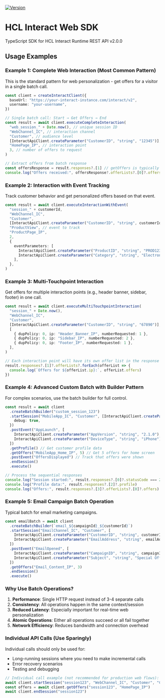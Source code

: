 [![Version](https://img.shields.io/github/v/release/HCL-CDP-TA/interact-web-sdk)](https://github.com/HCL-CDP-TA/interact-web-sdk/releases)

# HCL Interact Web SDK

TypeScript SDK for HCL Interact Runtime REST API v2.0.0

## Usage Examples

### Example 1: Complete Web Interaction (Most Common Pattern)

This is the standard pattern for web personalization - get offers for a visitor in a single batch call.

```typescript
const client = createInteractClient({
  baseUrl: "https://your-interact-instance.com/interact/v2",
  username: "your-username",
})

// Single batch call: Start → Get Offers → End
const result = await client.executeCompleteInteraction(
  "web_session_" + Date.now(), // unique session ID
  "WebChannel_IC", // interaction channel
  "Customer", // audience level
  [InteractApiClient.createParameter("CustomerID", "string", "12345")], // audience ID
  "HomePage_IP", // interaction point
  3, // number of offers to request
)

// Extract offers from batch response
const offersResponse = result.responses?.[1] // getOffers is typically the 2nd response
console.log("Offers received:", offersResponse?.offerLists?.[0]?.offers)
```

### Example 2: Interaction with Event Tracking

Track customer behavior and get personalized offers based on that event.

```typescript
const result = await client.executeInteractionWithEvent(
  "session_" + customerId,
  "WebChannel_IC",
  "Customer",
  [InteractApiClient.createParameter("CustomerID", "string", customerId)],
  "ProductView", // event to track
  "ProductPage_IP",
  2,
  {
    eventParameters: [
      InteractApiClient.createParameter("ProductID", "string", "PROD123"),
      InteractApiClient.createParameter("Category", "string", "Electronics"),
    ],
  },
)
```

### Example 3: Multi-Touchpoint Interaction

Get offers for multiple interaction points (e.g., header banner, sidebar, footer) in one call.

```typescript
const result = await client.executeMultiTouchpointInteraction(
  "session_" + Date.now(),
  "WebChannel_IC",
  "Customer",
  [InteractApiClient.createParameter("CustomerID", "string", "67890")],
  [
    { dupPolicy: 0, ip: "Header_Banner_IP", numberRequested: 1 },
    { dupPolicy: 0, ip: "Sidebar_IP", numberRequested: 2 },
    { dupPolicy: 0, ip: "Footer_IP", numberRequested: 1 },
  ],
)

// Each interaction point will have its own offer list in the response
result.responses?.[1]?.offerLists?.forEach(offerList => {
  console.log(`Offers for ${offerList.ip}:`, offerList.offers)
})
```

### Example 4: Advanced Custom Batch with Builder Pattern

For complex scenarios, use the batch builder for full control.

```typescript
const result = await client
  .createBatchBuilder("custom_session_123")
  .startSession("MobileApp_IC", "Customer", [InteractApiClient.createParameter("CustomerID", "string", "CUST456")], {
    debug: true,
  })
  .postEvent("AppLaunch", [
    InteractApiClient.createParameter("AppVersion", "string", "2.1.0"),
    InteractApiClient.createParameter("DeviceType", "string", "iPhone"),
  ])
  .getProfile() // Get customer profile data
  .getOffers("MobileApp_Home_IP", 5) // Get 5 offers for home screen
  .postEvent("OffersDisplayed") // Track that offers were shown
  .endSession()
  .execute()

// Process the sequential responses
console.log("Session started:", result.responses?.[0]?.statusCode === 200)
console.log("Profile data:", result.responses?.[2]?.profile)
console.log("Offers:", result.responses?.[3]?.offerLists?.[0]?.offers)
```

### Example 5: Email Campaign Batch Operation

Typical batch for email marketing campaigns.

```typescript
const emailBatch = await client
  .createBatchBuilder(`email_${campaignId}_${customerId}`)
  .startSession("EmailChannel_IC", "Customer", [
    InteractApiClient.createParameter("CustomerID", "string", customerId),
    InteractApiClient.createParameter("EmailAddress", "string", emailAddress),
  ])
  .postEvent("EmailOpened", [
    InteractApiClient.createParameter("CampaignID", "string", campaignId),
    InteractApiClient.createParameter("Subject", "string", "Special Offers Just for You"),
  ])
  .getOffers("Email_Content_IP", 3)
  .endSession()
  .execute()
```

### Why Use Batch Operations?

1. **Performance**: Single HTTP request instead of 3-4 separate calls
2. **Consistency**: All operations happen in the same context/session
3. **Reduced Latency**: Especially important for real-time web personalization
4. **Atomic Operations**: Either all operations succeed or all fail together
5. **Network Efficiency**: Reduces bandwidth and connection overhead

### Individual API Calls (Use Sparingly)

Individual calls should only be used for:

- Long-running sessions where you need to make incremental calls
- Error recovery scenarios
- Testing and debugging

```typescript
// Individual call example (not recommended for production web flows):
await client.startSession("session123", "WebChannel_IC", "Customer", "CustomerID")
const offers = await client.getOffers("session123", "HomePage_IP")
await client.endSession("session123")
```
